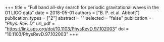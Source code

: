 +++
title = "Full band all-sky search for periodic gravitational waves in the O1 LIGO data"
date = 2018-05-01
authors = ["B. P. et al. Abbott"]
publication_types = ["2"]
abstract = ""
selected = "false"
publication = "*Phys. Rev. D*"
url_pdf = "https://link.aps.org/doi/10.1103/PhysRevD.97.102003"
doi = "10.1103/PhysRevD.97.102003"
+++

